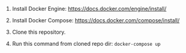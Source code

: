 1. Install Docker Engine:
https://docs.docker.com/engine/install/

2. Install Docker Compose:
https://docs.docker.com/compose/install/

3. Clone this repository.

4. Run this command from cloned repo dir:
`docker-compose up`
